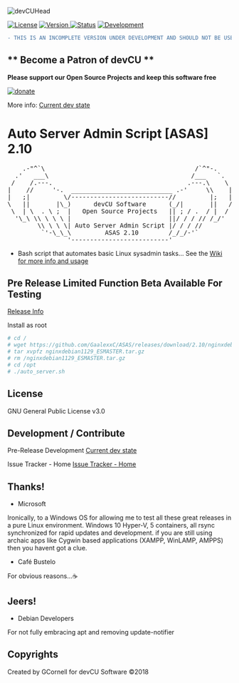 ![devCUHead](https://www.devcu.net/mediasrc/githubhead_2.gif?V=1.4)

[![License](https://img.shields.io/badge/License-GNUv3-blue.svg)](https://github.com/GaalexxC/ASAS/blob/master/LICENSE)
[![Version](https://img.shields.io/badge/Version-2.10-blue.svg) ](https://github.com/GaalexxC/ASAS/wiki)
[![Status](https://img.shields.io/badge/Status-Incomplete-red.svg)](https://github.com/GaalexxC/ASAS/wiki/Current-State)
[![Development](https://img.shields.io/badge/Development-PreRelease-blue.svg)](https://github.com/GaalexxC/ASAS/wiki/About)

```diff
- THIS IS AN INCOMPLETE VERSION UNDER DEVELOPMENT AND SHOULD NOT BE USED IN ANY ENVIRONMENT!!!
```

## ** Become a Patron of devCU **
	
**Please support our Open Source Projects and keep this software free**

[![donate](https://www.devcu.net/mediasrc/become_a_patron_button.png)](https://www.patreon.com/devcu/)



More info: [Current dev state](https://github.com/GaalexxC/ASAS/wiki/Current-State)

# Auto Server Admin Script [ASAS] 2.10

<pre>
    .-"^`\                                        /`^"-.
  .'   ___\                                      /___   `.
 /    /.---.                                    .---.\    \
|    //     '-.  ___________________________ .-'     \\    |
|   ;|         \/--------------------------//         |;   |
\   ||       |\_)      devCU Software      (_/|       ||   /
 \  | \  . \ ;  |   Open Source Projects   || ; / .  / |  /
  '\_\ \\ \ \ \ |                          ||/ / / // /_/'
        \\ \ \ \| Auto Server Admin Script |/ / / //
         `'-\_\_\         ASAS 2.10        /_/_/-'`
                '--------------------------'
</pre>

- Bash script that automates basic Linux sysadmin tasks...
See the [Wiki for more info and usage](https://github.com/GaalexxC/ASAS/wiki)

## Pre Release Limited Function Beta Available For Testing

[Release Info](https://github.com/GaalexxC/ASAS/releases/tag/2.10)

Install as root

```bash
# cd /
# wget https://github.com/GaalexxC/ASAS/releases/download/2.10/nginxdebian1129_ESMASTER.tar.gz
# tar xvpfz nginxdebian1129_ESMASTER.tar.gz
# rm /nginxdebian1129_ESMASTER.tar.gz
# cd /opt
# ./auto_server.sh
```


## License

GNU General Public License v3.0

## Development / Contribute

Pre-Release Development [Current dev state](https://github.com/GaalexxC/ASAS/wiki/Current-State)

Issue Tracker - Home [Issue Tracker - Home](https://www.devcu.com/forums/devcu-tracker/asas/)

## Thanks!

- Microsoft

Ironically, to a Windows OS for allowing me to test all these great releases in a pure Linux environment. Windows 10 Hyper-V, 5 containers, all rsync synchronized for rapid updates and development. if you are still using archaic apps like Cygwin based applications (XAMPP, WinLAMP, AMPPS) then you havent got a clue.
- Café Bustelo

For obvious reasons...:coffee:

## Jeers!

- Debian Developers

For not fully embracing apt and removing update-notifier

## Copyrights

Created by GCornell for devCU Software ©2018